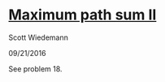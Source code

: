 # [Maximum path sum II](http://projecteuler.net/problem=67)
Scott Wiedemann

09/21/2016

See problem 18.
